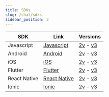 ```yaml
---
title: SDKs
slug: /chat/sdks
sidebar_position: 3
---
```


| SDK          | Link                                   | Versions                                                          |
| ------------ | -------------------------------------- | ----------------------------------------------------------------- |
| Javascript   | [Javascript](/chat/sdk/javascript)     | [2v](/chat/sdk/javascript/2.0.0) - [v3](/chat/sdk/javascript)     |
| Android      | [Android](/chat/sdk/android)           | [2v](/chat/sdk/android/2.0.0) - [v3](/chat/sdk/android)           |
| iOS          | [iOS](/chat/sdk/ios)                   | [2v](/chat/sdk/ios/2.0.0) - [v3](/chat/sdk/ios)                   |
| Flutter      | [Flutter](/chat/sdk/flutter)           | [2v](/chat/sdk/flutter/2.0.0) - [v3](/chat/sdk/flutter)           |
| React Native | [React Native](/chat/sdk/react-native) | [2v](/chat/sdk/react-native/2.0.0) - [v3](/chat/sdk/react-native) |
| Ionic        | [Ionic](/chat/sdk/ionic)               | [2v](/chat/sdk/ionic/2.0.0) - [v3](/chat/sdk/ionic)               |
